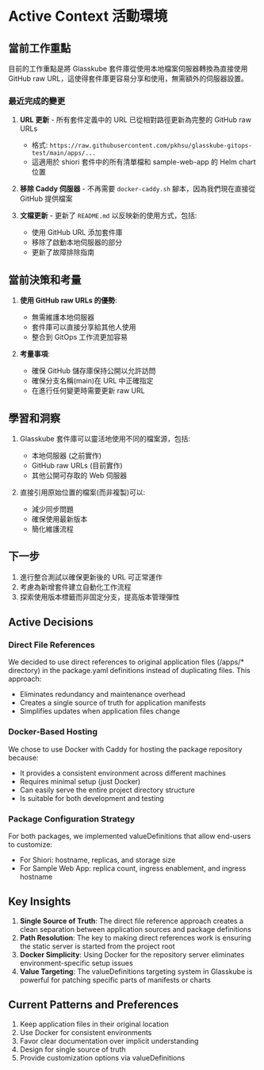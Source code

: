 # Active Context 活動環境

## 當前工作重點

目前的工作重點是將 Glasskube 套件庫從使用本地檔案伺服器轉換為直接使用 GitHub raw URL，這使得套件庫更容易分享和使用，無需額外的伺服器設置。

### 最近完成的變更

1. **URL 更新** - 所有套件定義中的 URL 已從相對路徑更新為完整的 GitHub raw URLs
   - 格式: `https://raw.githubusercontent.com/pkhsu/glasskube-gitops-test/main/apps/...`
   - 這適用於 shiori 套件中的所有清單檔和 sample-web-app 的 Helm chart 位置

2. **移除 Caddy 伺服器** - 不再需要 `docker-caddy.sh` 腳本，因為我們現在直接從 GitHub 提供檔案

3. **文檔更新** - 更新了 `README.md` 以反映新的使用方式，包括:
   - 使用 GitHub URL 添加套件庫
   - 移除了啟動本地伺服器的部分
   - 更新了故障排除指南

## 當前決策和考量

1. **使用 GitHub raw URLs 的優勢**:
   - 無需維護本地伺服器
   - 套件庫可以直接分享給其他人使用
   - 整合到 GitOps 工作流更加容易

2. **考量事項**:
   - 確保 GitHub 儲存庫保持公開以允許訪問
   - 確保分支名稱(main)在 URL 中正確指定
   - 在進行任何變更時需要更新 raw URL

## 學習和洞察

1. Glasskube 套件庫可以靈活地使用不同的檔案源，包括:
   - 本地伺服器 (之前實作)
   - GitHub raw URLs (目前實作)
   - 其他公開可存取的 Web 伺服器

2. 直接引用原始位置的檔案(而非複製)可以:
   - 減少同步問題
   - 確保使用最新版本
   - 簡化維護流程

## 下一步

1. 進行整合測試以確保更新後的 URL 可正常運作
2. 考慮為新增套件建立自動化工作流程
3. 探索使用版本標籤而非固定分支，提高版本管理彈性

## Active Decisions

### Direct File References
We decided to use direct references to original application files (/apps/* directory) in the package.yaml definitions instead of duplicating files. This approach:
- Eliminates redundancy and maintenance overhead
- Creates a single source of truth for application manifests
- Simplifies updates when application files change

### Docker-Based Hosting
We chose to use Docker with Caddy for hosting the package repository because:
- It provides a consistent environment across different machines
- Requires minimal setup (just Docker)
- Can easily serve the entire project directory structure
- Is suitable for both development and testing

### Package Configuration Strategy
For both packages, we implemented valueDefinitions that allow end-users to customize:
- For Shiori: hostname, replicas, and storage size
- For Sample Web App: replica count, ingress enablement, and ingress hostname

## Key Insights
1. **Single Source of Truth**: The direct file reference approach creates a clean separation between application sources and package definitions
2. **Path Resolution**: The key to making direct references work is ensuring the static server is started from the project root
3. **Docker Simplicity**: Using Docker for the repository server eliminates environment-specific setup issues
4. **Value Targeting**: The valueDefinitions targeting system in Glasskube is powerful for patching specific parts of manifests or charts

## Current Patterns and Preferences
1. Keep application files in their original location
2. Use Docker for consistent environments
3. Favor clear documentation over implicit understanding
4. Design for single source of truth
5. Provide customization options via valueDefinitions

